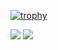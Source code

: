 [![trophy](https://github-profile-trophy.vercel.app/?username=givvemee&row=2&column=6&theme=monokai)](https://github.com/ryo-ma/github-profile-trophy)

<!-- ![](http://github-profile-summary-cards.vercel.app/api/cards/profile-details?username=givvemee&theme=react) -->
![](http://github-profile-summary-cards.vercel.app/api/cards/repos-per-language?username=givvemee&theme=react)
![](http://github-profile-summary-cards.vercel.app/api/cards/most-commit-language?username=givvemee&theme=react)
